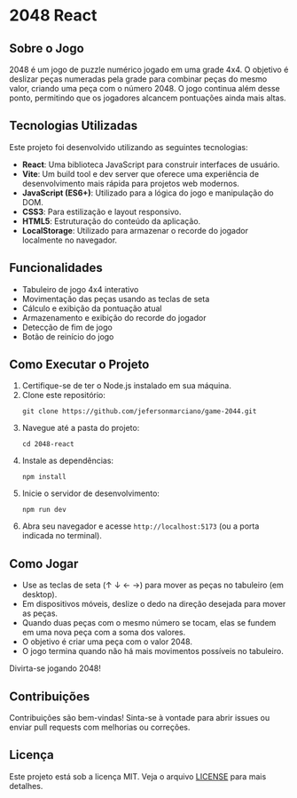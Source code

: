 # 2048 React

## Sobre o Jogo

2048 é um jogo de puzzle numérico jogado em uma grade 4x4. O objetivo é deslizar peças numeradas pela grade para combinar peças do mesmo valor, criando uma peça com o número 2048. O jogo continua além desse ponto, permitindo que os jogadores alcancem pontuações ainda mais altas.

## Tecnologias Utilizadas

Este projeto foi desenvolvido utilizando as seguintes tecnologias:

- **React**: Uma biblioteca JavaScript para construir interfaces de usuário.
- **Vite**: Um build tool e dev server que oferece uma experiência de desenvolvimento mais rápida para projetos web modernos.
- **JavaScript (ES6+)**: Utilizado para a lógica do jogo e manipulação do DOM.
- **CSS3**: Para estilização e layout responsivo.
- **HTML5**: Estruturação do conteúdo da aplicação.
- **LocalStorage**: Utilizado para armazenar o recorde do jogador localmente no navegador.

## Funcionalidades

- Tabuleiro de jogo 4x4 interativo
- Movimentação das peças usando as teclas de seta
- Cálculo e exibição da pontuação atual
- Armazenamento e exibição do recorde do jogador
- Detecção de fim de jogo
- Botão de reinício do jogo

## Como Executar o Projeto

1. Certifique-se de ter o Node.js instalado em sua máquina.
2. Clone este repositório:
   ```
   git clone https://github.com/jefersonmarciano/game-2044.git
   ```
3. Navegue até a pasta do projeto:
   ```
   cd 2048-react
   ```
4. Instale as dependências:
   ```
   npm install
   ```
5. Inicie o servidor de desenvolvimento:
   ```
   npm run dev
   ```
6. Abra seu navegador e acesse `http://localhost:5173` (ou a porta indicada no terminal).

## Como Jogar

- Use as teclas de seta (↑ ↓ ← →) para mover as peças no tabuleiro (em desktop).
- Em dispositivos móveis, deslize o dedo na direção desejada para mover as peças.
- Quando duas peças com o mesmo número se tocam, elas se fundem em uma nova peça com a soma dos valores.
- O objetivo é criar uma peça com o valor 2048.
- O jogo termina quando não há mais movimentos possíveis no tabuleiro.

Divirta-se jogando 2048!

## Contribuições

Contribuições são bem-vindas! Sinta-se à vontade para abrir issues ou enviar pull requests com melhorias ou correções.

## Licença

Este projeto está sob a licença MIT. Veja o arquivo [LICENSE](LICENSE) para mais detalhes.
